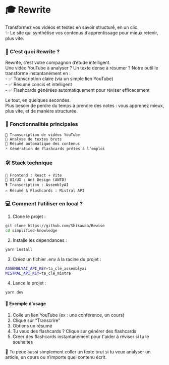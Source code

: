 # 🎓 Rewrite

Transformez vos vidéos et textes en savoir structuré, en un clic.  
✨ Le site qui synthétise vos contenus d’apprentissage pour mieux retenir, plus vite.  
  
### 🚀 C’est quoi Rewrite ?

Rewrite, c’est votre compagnon d’étude intelligent.  
Une vidéo YouTube à analyser ? Un texte dense à résumer ? Notre outil le transforme instantanément en :  
	- ✅ Transcription claire (via un simple lien YouTube)  
	- ✅ Résumé concis et intelligent  
	- ✅ Flashcards générées automatiquement pour réviser efficacement  

Le tout, en quelques secondes.  
Plus besoin de perdre du temps à prendre des notes : vous apprenez mieux, plus vite, et de manière structurée.  

### 🧩 Fonctionnalités principales
	🎥 Transcription de vidéos YouTube
 	📄 Analyse de textes bruts
	🧠 Résumé automatique des contenus
	🃏 Génération de flashcards prêtes à l’emploi

### 🛠️ Stack technique
	🧪 Frontend : React + Vite
	🎨 UI/UX : Ant Design (ANTD)
	🎙️ Transcription : AssemblyAI
	✍️ Résumé & Flashcards : Mistral API


### 💻 Comment l’utiliser en local ?

1. Clone le projet :
```bash
git clone https://github.com/Shikawaa/Rewise
cd simplified-knowledge
```

2. Installe les dépendances :
```bash
yarn install
```

3. Créez un fichier .env à la racine du projet :
```bash
ASSEMBLYAI_API_KEY=ta_clé_assemblyai
MISTRAL_API_KEY=ta_clé_mistra
```

4. Lance le projet :
```bash
yarn dev
```  

#### 🔎 Exemple d’usage

1. Colle un lien YouTube (ex : une conférence, un cours)
2. Clique sur “Transcrire”
3. Obtiens un résumé
4. Tu veux des flashcards ? Clique sur générer des flashcards
5. Créer des flashcards instantanément pour t'aider à réviser si tu le souhaites

🧠 Tu peux aussi simplement coller un texte brut si tu veux analyser un article, un cours ou n’importe quel contenu écrit.
